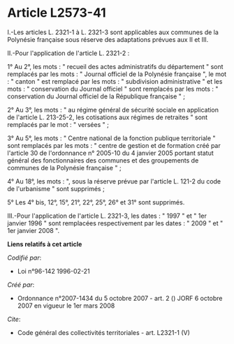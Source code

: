 # Article L2573-41

I.-Les articles L. 2321-1 à L. 2321-3 sont applicables aux communes de la Polynésie française sous réserve des adaptations
prévues aux II et III. 

II.-Pour l'application de l'article L. 2321-2 : 

1° Au 2°, les mots : " recueil des actes administratifs du département " sont remplacés par les mots : " Journal officiel de
la Polynésie française ", le mot : " canton " est remplacé par les mots : " subdivision administrative " et les mots : "
conservation du Journal officiel " sont remplacés par les mots : " conservation du Journal officiel de la République
française " ; 

2° Au 3°, les mots : " au régime général de sécurité sociale en application de l'article L. 213-25-2, les cotisations aux
régimes de retraites " sont remplacés par le mot : " versées " ; 

3° Au 5°, les mots : " Centre national de la fonction publique territoriale " sont remplacés par les mots : " centre de
gestion et de formation créé par l'article 30 de l'ordonnance n° 2005-10 du 4 janvier 2005 portant statut général des
fonctionnaires des communes et des groupements de communes de la Polynésie française " ; 

4° Au 18°, les mots : ", sous la réserve prévue par l'article L. 121-2 du code de l'urbanisme " sont supprimés ; 

5° Les 4° bis, 12°, 15°, 21°, 22°, 25°, 26° et 31° sont supprimés. 

III.-Pour l'application de l'article L. 2321-3, les dates : " 1997 " et " 1er janvier 1996 " sont remplacées respectivement
par les dates : " 2009 " et " 1er janvier 2008 ".

**Liens relatifs à cet article**

_Codifié par_:

  - Loi n°96-142 1996-02-21

_Créé par_:

  - Ordonnance n°2007-1434 du 5 octobre 2007 - art. 2 () JORF 6 octobre 2007 en vigueur le 1er mars 2008

_Cite_:

  - Code général des collectivités territoriales - art. L2321-1 (V)
